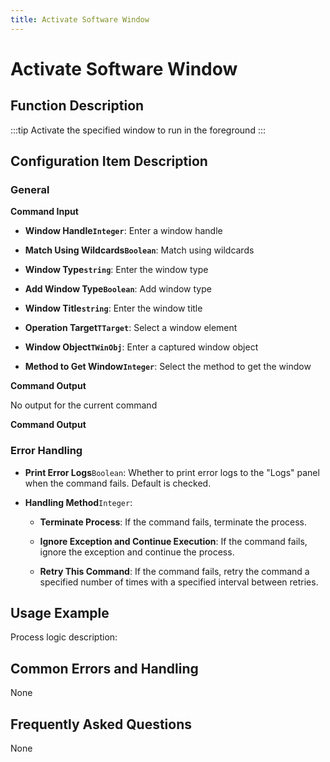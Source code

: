 ```yaml
---
title: Activate Software Window
---
```


# Activate Software Window

## Function Description

:::tip 
Activate the specified window to run in the foreground
:::

## Configuration Item Description

### General

**Command Input**

- **Window Handle`Integer`**: Enter a window handle

- **Match Using Wildcards`Boolean`**: Match using wildcards

- **Window Type`string`**: Enter the window type

- **Add Window Type`Boolean`**: Add window type

- **Window Title`string`**: Enter the window title

- **Operation Target`TTarget`**: Select a window element

- **Window Object`TWinObj`**: Enter a captured window object

- **Method to Get Window`Integer`**: Select the method to get the window


**Command Output**

No output for the current command


**Command Output**

### Error Handling

- **Print Error Logs**`Boolean`: Whether to print error logs to the "Logs" panel when the command fails. Default is checked. 

- **Handling Method**`Integer`:

    - **Terminate Process**: If the command fails, terminate the process.

    - **Ignore Exception and Continue Execution**: If the command fails, ignore the exception and continue the process.

    - **Retry This Command**: If the command fails, retry the command a specified number of times with a specified interval between retries.

## Usage Example

Process logic description:

## Common Errors and Handling

None

## Frequently Asked Questions

None

